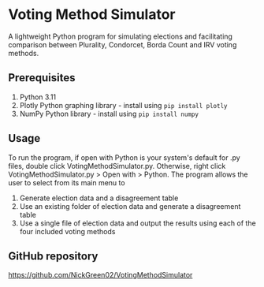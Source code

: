 # Voting Method Simulator
A lightweight Python program for simulating elections and facilitating comparison between Plurality, Condorcet, Borda Count and IRV voting methods.

## Prerequisites
1. Python 3.11
2. Plotly Python graphing library - install using ```pip install plotly```
3. NumPy Python library - install using ```pip install numpy```

## Usage
To run the program, if open with Python is your system's default for .py files, double click VotingMethodSimulator.py. Otherwise, right click VotingMethodSimulator.py > Open with > Python.
The program allows the user to select from its main menu to 
1. Generate election data and a disagreement table
2. Use an existing folder of election data and generate a disagreement table
3. Use a single file of election data and output the results using each of the four included voting methods

## GitHub repository
https://github.com/NickGreen02/VotingMethodSimulator